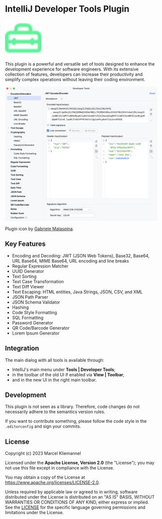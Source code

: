 # IntelliJ Developer Tools Plugin

<img src="src/main/resources/META-INF/pluginIcon.svg" alt="Plugin Logo" width="120px"/>

This plugin is a powerful and versatile set of tools designed to enhance the development experience for software engineers. With its extensive collection of features, developers can increase their productivity and simplify complex operations without leaving their coding environment.

<img src="screenshots/main-dialog.png" alt="Main Dialog" width="932px"/>

Plugin icon by [Gabriele Malaspina](https://www.svgrepo.com/svg/489187/toolbox).

## Key Features

- Encoding and Decoding: JWT (JSON Web Tokens), Base32, Base64, URL Base64, MIME Base64, URL encoding and line breaks
- Regular Expression Matcher
- UUID Generator
- Text Sorting
- Text Case Transformation
- Text Diff Viewer
- Text Escaping: HTML entities, Java Strings, JSON, CSV, and XML
- JSON Path Parser
- JSON Schema Validator
- Hashing
- Code Style Formatting
- SQL Formatting
- Password Generator
- QR Code/Barcode Generator
- Lorem Ipsum Generator

## Integration

The main dialog with all tools is available through:
 - IntelliJ's main menu under **Tools | Developer Tools**;
 - in the toolbar of the old UI if enabled via **View | Toolbar**;
 - and in the new UI in the right main toolbar.


## Development

This plugin is not seen as a library. Therefore, code changes do not necessarily adhere to the semantics version rules.

If you want to contribute something, please follow the code style in the `.editorconfig` and sign your commits.

## License

Copyright (c) 2023 Marcel Kliemannel

Licensed under the **Apache License, Version 2.0** (the "License"); you may not use this file except in compliance with the License.

You may obtain a copy of the License at <https://www.apache.org/licenses/LICENSE-2.0>.

Unless required by applicable law or agreed to in writing, software distributed under the License is distributed on an "AS IS" BASIS, WITHOUT WARRANTIES OR CONDITIONS OF ANY KIND, either express or implied. See the [LICENSE](./LICENSE) for the specific language governing permissions and limitations under the License.
